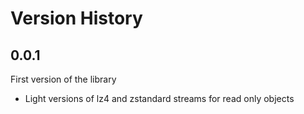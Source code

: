 # Version History

## 0.0.1

First version of the library

* Light versions of lz4 and zstandard streams for read only objects
